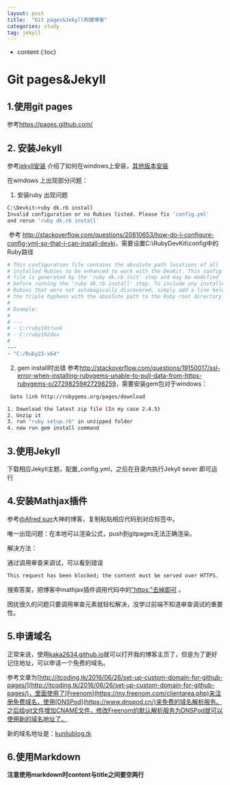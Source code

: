 ```yaml
---
layout: post
title:  "Git pages&Jekyll构建博客"
categories: study
tag: jekyll
---
```


* content
{:toc}




# Git pages&Jekyll 

## 1.使用git pages

参考<https://pages.github.com/>

## 2. 安装Jekyll

参考[jekyll安装](http://jekyll-windows.juthilo.com/1-ruby-and-devkit/) 介绍了如何在windows上安装，[其他版本安装](http://jekyllcn.com/)

在windows 上出现部分问题：

1. 安装ruby 出现问题

```sh
C:\Devkit>ruby dk.rb install
Invalid configuration or no Rubies listed. Please fix 'config.yml'
and rerun 'ruby dk.rb install'
```

​    参考 <http://stackoverflow.com/questions/20810653/how-do-i-configure-config-yml-so-that-i-can-install-devki>，需要设置C:\RubyDevKit\config中的Ruby路径

```sh
# This configuration file contains the absolute path locations of all
# installed Rubies to be enhanced to work with the DevKit. This config
# file is generated by the 'ruby dk.rb init' step and may be modified
# before running the 'ruby dk.rb install' step. To include any installed
# Rubies that were not automagically discovered, simply add a line below
# the triple hyphens with the absolute path to the Ruby root directory.
#
# Example:
#
# ---
# - C:/ruby19trunk
# - C:/ruby192dev
#
---
- "C:/Ruby23-x64"
```

2. gem install时出错
   参考<http://stackoverflow.com/questions/19150017/ssl-error-when-installing-rubygems-unable-to-pull-data-from-https-rubygems-o/27298259#27298259>，需要安装gem包对于windows：

```sh
 Goto link http://rubygems.org/pages/download

1. Download the latest zip file (In my case 2.4.5)
2. Unzip it
3. run "ruby setup.rb" in unzipped folder
4. now run gem install command
```

## 3.使用Jekyll

下载相应Jekyll主题，配置_config.yml，之后在目录内执行Jekyll sever 即可运行



## 4.安装Mathjax插件

参考[@Afred sun](http://alfred-sun.github.io/blog/2014/12/05/github-pages/)大神的博客，复制粘贴相应代码到对应标签中。

唯一出现问题：在本地可以渲染公式，push到gitpages无法正确渲染。

解决方法：

通过调用审查来调试，可以看到错误

``` sh
This request has been blocked; the content must be served over HTTPS.
```

搜索答案，把博客中mathjax插件调用代码中的["https:"去掉即可](http://stackoverflow.com/questions/27965975/deezer-content-is-served-over-http) 。

困扰很久的问题只要调用审查元素就轻松解决，没学过前端不知道审查调试的重要性。



## 5.申请域名

正常来说，使用[kaka2634.github.io](http://kaka2634.github.io)就可以打开我的博客主页了，但是为了更好记住地址，可以申请一个免费的域名。

参考文章为[http://itcoding.tk/2016/06/26/set-up-custom-domain-for-github-pages/](http://itcoding.tk/2016/06/26/set-up-custom-domain-for-github-pages/)，里面使用了[Freenom](https://my.freenom.com/clientarea.php)来注册免费域名，使用[DNSPod](https://www.dnspod.cn/)来免费的域名解析服务。之后给git文件增加CNAME文件，修改Freenom的默认解析服务为DNSPod就可以使用新的域名地址了。

新的域名地址是：[kunliublog.tk](http://kunliublog.tk)

## 6.使用Markdown

**注意使用markdown时content与title之间要空两行**